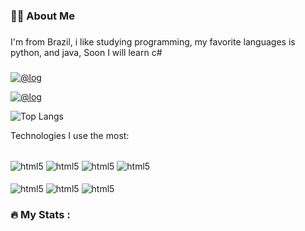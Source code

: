 
<h3 align="left">👩‍💻  About Me</h3>

###
<p align="left">I'm from  Brazil, i like studying programming, my favorite languages is python, and java, Soon I will learn c#</p>

###

[![@log](https://img.shields.io/badge/Gmail-D14836?style=for-the-badge&logo=gmail&logoColor=white)](jv6858375@gmail.com)

[![@log](https://img.shields.io/badge/LinkedIn-0077B5?style=for-the-badge&logo=linkedin&logoColor=white)](https://www.linkedin.com/in/jo%C3%A3o-vitor-48084b2b3)

![Top Langs](https://github-readme-stats.vercel.app/api/top-langs/?username=joao5435&hide_progress=false)

Technologies I use the most:
<div style = "display: inline_block"><br/>
<img align="center" alt="html5" src= https://img.shields.io/badge/Java-ED8B00?style=for-the-badge&logo=openjdk&logoColor=white />
<img align="center" alt="html5" src= https://img.shields.io/badge/Python-14354C?style=for-the-badge&logo=python&logoColor=white/>
<img align="center" alt="html5" src= https://img.shields.io/badge/HTML5-E34F26?style=for-the-badge&logo=html5&logoColor=white />
<img align="center" alt="html5" src= https://img.shields.io/badge/CSS3-1572B6?style=for-the-badge&logo=css3&logoColor=white/>
</div>


<div style = "display: inline_block"><br/>
<img align="center" alt="html5" src= https://img.shields.io/badge/JavaScript-F7DF1E?style=for-the-badge&logo=javascript&logoColor=black />
<img align="center" alt="html5" src= https://img.shields.io/badge/MySQL-00000F?style=for-the-badge&logo=mysql&logoColor=white/>
<img align="center" alt="html5" src= https://img.shields.io/badge/MongoDB-4EA94B?style=for-the-badge&logo=mongodb&logoColor=white/>
</div>

###







<h3 align="left">🔥   My Stats :</h3>

###

<div align="center">
 
</div>

###




